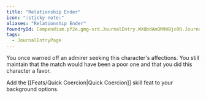 ```yaml
---
title: "Relationship Ender"
icon: ":sticky-note:"
aliases: "Relationship Ender"
foundryId: Compendium.pf2e.gmg-srd.JournalEntry.WXQbdAmQM9HBjc0R.JournalEntryPage.WeaB5cjV0I8uk0uE
tags:
  - JournalEntryPage
---
```

You once warned off an admirer seeking this character's affections. You still maintain that the match would have been a poor one and that you did this character a favor.

Add the [[Feats/Quick Coercion|Quick Coercion]] skill feat to your background options.